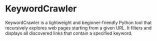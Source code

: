 # KeywordCrawler
KeywordCrawler is a lightweight and beginner-friendly Python tool that recursively explores web pages starting from a given URL. It filters and displays all discovered links that contain a specified keyword. 
